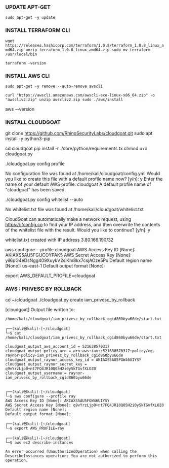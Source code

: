 ### UPDATE APT-GET

`sudo apt-get -y update`

### INSTALL TERRAFORM CLI

`wget https://releases.hashicorp.com/terraform/1.0.8/terraform_1.0.8_linux_amd64.zip
unzip terraform_1.0.8_linux_amd64.zip
sudo mv terraform /usr/local/bin`

`terraform -version`

### INSTALL AWS CLI

`sudo apt-get -y remove --auto-remove awscli`

`curl "https://awscli.amazonaws.com/awscli-exe-linux-x86_64.zip" -o "awscliv2.zip"
unzip awscliv2.zip
sudo ./aws/install`

aws --version

### INSTALL CLOUDGOAT

git clone https://github.com/RhinoSecurityLabs/cloudgoat.git
sudo apt install -y python3-pip

cd cloudgoat
pip install -r ./core/python/requirements.tx
chmod u+x cloudgoat.py

./cloudgoat.py config profile

No configuration file was found at /home/kali/cloudgoat/config.yml
Would you like to create this file with a default profile name now? [y/n]: y
Enter the name of your default AWS profile: cloudgoat
A default profile name of "cloudgoat" has been saved.

./cloudgoat.py config whitelist --auto

No whitelist.txt file was found at /home/kali/cloudgoat/whitelist.txt

CloudGoat can automatically make a network request, using https://ifconfig.co to find your IP address, and then overwrite the contents of the whitelist file with the result.
Would you like to continue? [y/n]: y

whitelist.txt created with IP address 3.80.166.190/32

aws configure --profile cloudgoat
AWS Access Key ID [None]: AKIAXS5AU5FGUCOYPAK5
AWS Secret Access Key [None]: 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
Default region name [None]: us-east-1
Default output format [None]:

export AWS_DEFAULT_PROFILE=cloudgoat

### AWS : PRIVESC BY ROLLBACK


cd ~/cloudgoat
./cloudgoat.py create iam_privesc_by_rollback

[cloudgoat] Output file written to:

    /home/kali/cloudgoat/iam_privesc_by_rollback_cgid860byu66de/start.txt

    ┌──(kali㉿kali)-[~/cloudgoat]
    └─$ cat /home/kali/cloudgoat/iam_privesc_by_rollback_cgid860byu66de/start.txt                                    

    cloudgoat_output_aws_account_id = 521638570317
    cloudgoat_output_policy_arn = arn:aws:iam::521638570317:policy/cg-raynor-policy-iam_privesc_by_rollback_cgid860byu66de
    cloudgoat_output_raynor_access_key_id = AKIAXS5AU5FGW46UIYSY
    cloudgoat_output_raynor_secret_key = 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
    cloudgoat_output_username = raynor-iam_privesc_by_rollback_cgid860byu66de

                                                                                                                                       
    ┌──(kali㉿kali)-[~/cloudgoat]
    └─$ aws configure --profile ray                                                  
    AWS Access Key ID [None]: AKIAXS5AU5FGW46UIYSY             
    AWS Secret Access Key [None]: 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
    Default region name [None]: 
    Default output format [None]: 
                                                                                                                                       
    ┌──(kali㉿kali)-[~/cloudgoat]
    └─$ export AWS_PROFILE=ray              
                                                                                                                                       
    ┌──(kali㉿kali)-[~/cloudgoat]
    └─$ aws ec2 describe-instances                                                   

    An error occurred (UnauthorizedOperation) when calling the DescribeInstances operation: You are not authorized to perform this operation.
               
